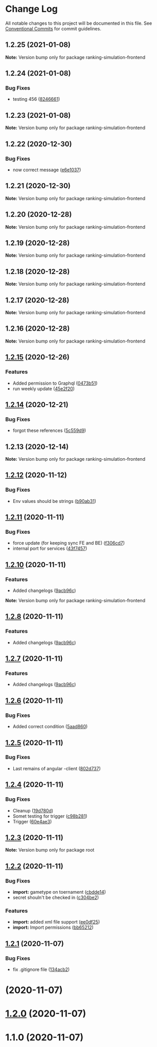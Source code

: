 # Change Log

All notable changes to this project will be documented in this file.
See [Conventional Commits](https://conventionalcommits.org) for commit guidelines.

## 1.2.25 (2021-01-08)

**Note:** Version bump only for package ranking-simulation-frontend





## 1.2.24 (2021-01-08)


### Bug Fixes

* testing 456 ([8246661](https://github.com/Badminton-Apps/core/commit/82466611ba4497ebee176c8337ad1fb53bb6f112))





## 1.2.23 (2021-01-08)

**Note:** Version bump only for package ranking-simulation-frontend





## 1.2.22 (2020-12-30)


### Bug Fixes

* now correct message ([e6e1037](https://github.com/Badminton-Apps/core/commit/e6e10372c4613dcfa8bf167a76a049a4f1ed4d70))





## 1.2.21 (2020-12-30)

**Note:** Version bump only for package ranking-simulation-frontend





## 1.2.20 (2020-12-28)

**Note:** Version bump only for package ranking-simulation-frontend





## 1.2.19 (2020-12-28)

**Note:** Version bump only for package ranking-simulation-frontend





## 1.2.18 (2020-12-28)

**Note:** Version bump only for package ranking-simulation-frontend





## 1.2.17 (2020-12-28)

**Note:** Version bump only for package ranking-simulation-frontend





## 1.2.16 (2020-12-28)

**Note:** Version bump only for package ranking-simulation-frontend





## [1.2.15](https://github.com/Badminton-Apps/core/compare/v1.2.14...v1.2.15) (2020-12-26)


### Features

* Added permission to Graphql ([0473b51](https://github.com/Badminton-Apps/core/commit/0473b518b9cb3cec6b66d371b5ee396e07076b57))
* run weekly update ([45e2f20](https://github.com/Badminton-Apps/core/commit/45e2f2087c127c81d068309feada5c0eeefc3426))






## [1.2.14](https://github.com/Badminton-Apps/core/compare/v1.2.13...v1.2.14) (2020-12-21)


### Bug Fixes

* forgot these references ([5c559d9](https://github.com/Badminton-Apps/core/commit/5c559d9e29f15381e287fa358438edb51e7f197b))






## 1.2.13 (2020-12-14)

**Note:** Version bump only for package ranking-simulation-frontend






## [1.2.12](https://dev.azure.com/bad-vla-sim/ranking/_git/ranking/compare/v1.2.11...v1.2.12) (2020-11-12)


### Bug Fixes

* Env values should be strings ([b90ab31](https://dev.azure.com/bad-vla-sim/ranking/_git/ranking/commits/b90ab31bb69f009e09cffdbc6af6719c5e220a81))





## [1.2.11](https://dev.azure.com/bad-vla-sim/ranking/_git/ranking/compare/v1.2.10...v1.2.11) (2020-11-11)


### Bug Fixes

* force update (for keeping sync FE and BE) ([f306cd7](https://dev.azure.com/bad-vla-sim/ranking/_git/ranking/commits/f306cd7178eae60560478ef8a6eb427055535549))
* internal port for services ([43f7457](https://dev.azure.com/bad-vla-sim/ranking/_git/ranking/commits/43f7457db3d1a75b7e26435e2e180d01ba022745))






## [1.2.10](https://dev.azure.com/bad-vla-sim/ranking/_git/ranking/compare/v1.2.9...v1.2.10) (2020-11-11)


### Features

* Added changelogs ([9acb96c](https://dev.azure.com/bad-vla-sim/ranking/_git/ranking/commits/9acb96ce01a016b74ac6946c06d5c43082654496))







**Note:** Version bump only for package ranking-simulation-frontend





## [1.2.8](https://dev.azure.com/bad-vla-sim/ranking/_git/ranking/compare/v1.2.9...v1.2.8) (2020-11-11)


### Features

* Added changelogs ([9acb96c](https://dev.azure.com/bad-vla-sim/ranking/_git/ranking/commits/9acb96ce01a016b74ac6946c06d5c43082654496))





## [1.2.7](https://dev.azure.com/bad-vla-sim/ranking/_git/ranking/compare/v1.2.9...v1.2.7) (2020-11-11)


### Features

* Added changelogs ([9acb96c](https://dev.azure.com/bad-vla-sim/ranking/_git/ranking/commits/9acb96ce01a016b74ac6946c06d5c43082654496))





## [1.2.6](https://dev.azure.com/bad-vla-sim/ranking/_git/ranking/compare/v1.2.7...v1.2.6) (2020-11-11)


### Bug Fixes

* Added correct condition ([5aad860](https://dev.azure.com/bad-vla-sim/ranking/_git/ranking/commits/5aad860117228c12277edc1503b35ad4df7eb6a4))





## [1.2.5](https://dev.azure.com/bad-vla-sim/ranking/_git/ranking/compare/v1.2.6...v1.2.5) (2020-11-11)


### Bug Fixes

* Last remains of angular -client ([802d737](https://dev.azure.com/bad-vla-sim/ranking/_git/ranking/commits/802d737873e1f2de138ca7b5f52985608a62764e))





## [1.2.4](https://dev.azure.com/bad-vla-sim/ranking/_git/ranking/compare/v1.2.5...v1.2.4) (2020-11-11)


### Bug Fixes

* Cleanup ([19d780d](https://dev.azure.com/bad-vla-sim/ranking/_git/ranking/commits/19d780d66d7e4a30055569d33d877cfff6580ca4))
* Somet testing for trigger ([c98b281](https://dev.azure.com/bad-vla-sim/ranking/_git/ranking/commits/c98b2810d11978d037e52c7b1fff09e6016e05b3))
* Trigger ([60e4ae3](https://dev.azure.com/bad-vla-sim/ranking/_git/ranking/commits/60e4ae3f51b0286d161fddd6ac9961162ee5e699))





## [1.2.3](https://dev.azure.com/bad-vla-sim/ranking/_git/ranking/compare/v1.2.2...v1.2.3) (2020-11-11)

**Note:** Version bump only for package root





## [1.2.2](https://dev.azure.com/bad-vla-sim/ranking/_git/ranking/compare/v1.2.1...v1.2.2) (2020-11-11)


### Bug Fixes

* **import:** gametype on toernament ([cbdde14](https://dev.azure.com/bad-vla-sim/ranking/_git/ranking/commits/cbdde14ed9b086ccadd8bfb392257a3929e904eb))
* secret shouln't be checked in ([c304be2](https://dev.azure.com/bad-vla-sim/ranking/_git/ranking/commits/c304be2966319079751f3211def2f6c8728fea1b))


### Features

* **import:** added xml file support ([ee0df25](https://dev.azure.com/bad-vla-sim/ranking/_git/ranking/commits/ee0df253a0571917f7a266ed918d6a31b8ae8bb7))
* **import:** Import permissions ([bb65212](https://dev.azure.com/bad-vla-sim/ranking/_git/ranking/commits/bb652126828d277c25b0f1cbeea432a102edbb2a))






## [1.2.1](https://dev.azure.com/bad-vla-sim/ranking/_git/ranking/compare/v1.1.0...v1.2.1) (2020-11-07)


### Bug Fixes

* fix .gitignore file ([134acb2](https://dev.azure.com/bad-vla-sim/ranking/_git/ranking/commits/134acb28c782db8e0a4a5caa6eddae0f944b0552))





# [](https://dev.azure.com/bad-vla-sim/ranking/_git/ranking/compare/v1.2.0...v) (2020-11-07)



# [1.2.0](https://dev.azure.com/bad-vla-sim/ranking/_git/ranking/compare/v1.1.0...v1.2.0) (2020-11-07)



# 1.1.0 (2020-11-07)
